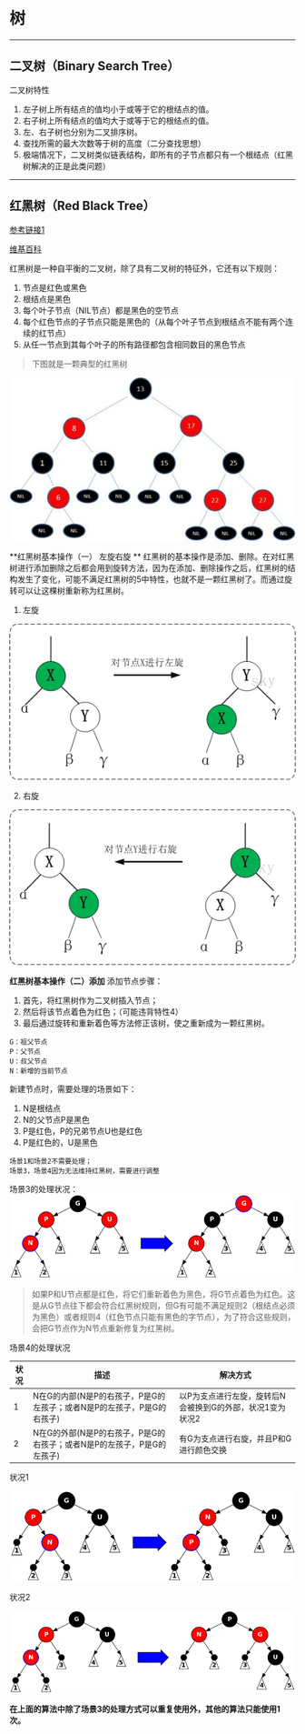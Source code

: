 # 树
- - - - -
## 二叉树（Binary Search Tree）
二叉树特性
1. 左子树上所有结点的值均小于或等于它的根结点的值。
2. 右子树上所有结点的值均大于或等于它的根结点的值。
3. 左、右子树也分别为二叉排序树。
4.  查找所需的最大次数等于树的高度（二分查找思想）
5. 极端情况下，二叉树类似链表结构，即所有的子节点都只有一个根结点（红黑树解决的正是此类问题）
- - - ---
## 红黑树（Red Black Tree）
[参考链接1](https://www.sohu.com/a/201923614_466939)

[维基百科](https://en.wikipedia.org/wiki/Red%E2%80%93black_tree)

红黑树是一种自平衡的二叉树，除了具有二叉树的特征外，它还有以下规则：
1. 节点是红色或黑色
2. 根结点是黑色
3. 每个叶子节点（NIL节点）都是黑色的空节点
4. 每个红色节点的子节点只能是黑色的（从每个叶子节点到根结点不能有两个连续的红节点）
5. 从任一节点到其每个叶子的所有路径都包含相同数目的黑色节点

>下图就是一颗典型的红黑树

![](../resources/structure/rbtree.jpeg)

 **红黑树基本操作（一） 左旋右旋 **
红黑树的基本操作是添加、删除。在对红黑树进行添加删除之后都会用到旋转方法，因为在添加、删除操作之后，红黑树的结构发生了变化，可能不满足红黑树的5中特性，也就不是一颗红黑树了。而通过旋转可以让这棵树重新称为红黑树。
1. 左旋

 ![](../resources/structure/left-rotate.jpg)

2. 右旋

![](../resources/structure/right-rotate.jpg)

**红黑树基本操作（二）添加**
添加节点步骤：
1. 首先，将红黑树作为二叉树插入节点；
2. 然后将该节点着色为红色；（可能违背特性4）
3. 最后通过旋转和重新着色等方法修正该树，使之重新成为一颗红黑树。

``` 
G：祖父节点
P：父节点
U：叔父节点
N：新增的当前节点
```
新建节点时，需要处理的场景如下：
1. N是根结点
2. N的父节点P是黑色
3. P是红色，P的兄弟节点U也是红色
4. P是红色的，U是黑色
```
场景1和场景2不需要处理；
场景3，场景4因为无法维持红黑树，需要进行调整
```
场景3的处理状况：
![](../resources/structure/Red-black_tree_insert_case_3.png)
>如果P和U节点都是红色，将它们重新着色为黑色，将G节点着色为红色。这是从G节点往下都会符合红黑树规则，但G有可能不满足规则2（根结点必须为黑色）或者规则4（红色节点只能有黑色的字节点），为了符合这些规则，会把G节点作为N节点重新修复为红黑树。

场景4的处理状况

状况 | 描述 | 解决方式
--- | --- | --- 
  1 | N在G的内部(N是P的右孩子，P是G的左孩子；或者N是P的左孩子，P是G的右孩子)|以P为支点进行左旋，旋转后N会被换到G的外部，状况1变为状况2
  2 |N在G的外部(N是P的右孩子，P是G的右孩子；或者N是P的左孩子，P是G的左孩子) |有G为支点进行右旋，并且P和G进行颜色交换

状况1

![](../resources/structure/Red-black_tree_insert_case_4_1.png)

状况2

![](../resources/structure/Red-black_tree_insert_case_4_2.png)

**在上面的算法中除了场景3的处理方式可以重复使用外，其他的算法只能使用1次。**





